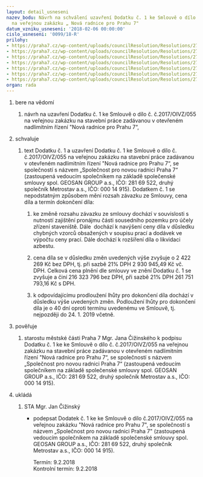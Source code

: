 ```yaml
---
layout: detail_usneseni
nazev_bodu: Návrh na schválení uzavření Dodatku č. 1 ke Smlouvě o dílo č.2017/OIVZ/055
  na veřejnou zakázku „ Nová radnice pro Prahu 7"
datum_vzniku_usneseni: '2018-02-06 00:00:00'
cislo_usneseni: '0099/18-R'
prilohy:
- https://praha7.cz/wp-content/uploads/councilResolution/Resolutions/27068/export/1Duvodovazprava~323601.docx
- https://praha7.cz/wp-content/uploads/councilResolution/Resolutions/27068/export/2StavajiciSoD~323600.docx
- https://praha7.cz/wp-content/uploads/councilResolution/Resolutions/27068/export/8ORGeosan~323594.pdf
- https://praha7.cz/wp-content/uploads/councilResolution/Resolutions/27068/export/9ORMetrostav~323593.pdf
- https://praha7.cz/wp-content/uploads/councilResolution/Resolutions/27068/export/10SpolehlivyplatceGeosan~323592.pdf
- https://praha7.cz/wp-content/uploads/councilResolution/Resolutions/27068/export/11SpolehlivyplatceMetrostav~323591.pdf
- https://praha7.cz/wp-content/uploads/councilResolution/Resolutions/27068/export/export~324003.pdf
organ: rada
---
```

<ol id="urzList" class="urzList_view"><li id="" class="urzClass1"><span name="1">bere na vědomí</span><ol id="" class="urzOlClass"><li style="text-align: left;" id="" class="urzClass2"><span><p>návrh na uzavření Dodatku č. 1 ke Smlouvě o dílo č. č.2017/OIVZ/055 na veřejnou zakázku na stavební práce zadávanou v otevřeném nadlimitním řízení "Nová radnice pro Prahu 7“, <br></p></span></li></ol></li><li id="" class="urzClass1"><span name="24">schvaluje</span><ol class="urzOlClass decimal "><li style="text-align: left;" id="" class="urzClass2"><span><p>text Dodatku č. 1 a uzavření Dodatku č. 1 ke Smlouvě o dílo č. č.2017/OIVZ/055 na veřejnou zakázku na stavební práce zadávanou v otevřeném nadlimitním řízení "Nová radnice pro Prahu 7“, se společností s názvem „Společnost pro novou radnici Praha 7“ (zastoupená vedoucím společníkem na základě společenské smlouvy spol. GEOSAN GROUP a.s., IČO: 281 69 522, druhý společník Metrostav a.s., IČO: 000 14 915). Dodatkem č. 1 se nepodstatným způsobem mění rozsah závazku ze Smlouvy, cena díla a termín dokončení díla:<br></p></span><ol class="urzUlClass"><li style="text-align: left;" id="" class="urzClass3"><span><p>ke změně rozsahu závazku ze smlouvy dochází v souvislosti s nutností zajištění pronájmu části sousedního pozemku pro účely zřízení staveniště. Dále&nbsp; dochází k navýšení ceny díla v důsledku chybných vzorců obsažených v soupisu prací a dodávek ve výpočtu ceny prací. Dále dochází k rozšíření díla o likvidaci azbestu.<br></p></span></li><li style="text-align: left;" id="" class="urzClass3"><span><p>cena díla se v důsledku změn uvedených výše zvyšuje o 2 422 269 Kč bez DPH, tj. při sazbě 21% DPH 2 930 945,49 Kč vč. DPH. Celková cena plnění dle smlouvy ve znění Dodatku č. 1 se zvyšuje a činí 216 323 796 bez DPH, při sazbě 21% DPH 261 751 793,16 Kč s DPH.</p></span></li><li style="text-align: left;" id="" class="urzClass3"><span><p>k odpovídajícímu prodloužení lhůty pro dokončení díla dochází v důsledku výše uvedených změn. Podloužení lhůty pro dokončení díla je o 40 dní oproti termínu uvedenému ve Smlouvě, tj. nejpozději do 24. 1. 2019 včetně.</p></span></li></ol></li></ol></li><li id="" class="urzClass1"><span name="16">pověřuje</span><ol id="" class="urzOlClass"><li style="text-align: left;" id="" class="urzClass2"><span><p>starostu městské části Praha 7 Mgr. Jana Čižinského k podpisu Dodatku č. 1 ke ke Smlouvě o dílo č. č.2017/OIVZ/055 na veřejnou zakázku na stavební práce zadávanou v otevřeném nadlimitním řízení "Nová radnice pro Prahu 7“, se společností s názvem „Společnost pro novou radnici Praha 7“ (zastoupená vedoucím společníkem na základě společenské smlouvy spol. GEOSAN GROUP a.s., IČO: 281 69 522, druhý společník Metrostav a.s., IČO: 000 14 915).<br></p></span></li></ol></li><li class="urzClass1" id="urzUkoly"><span name="1">ukládá</span><ol class="urzOlClass"><li class="urzClass2"><span><p>STA Mgr. Jan Čižinský</p></span><ul class="urzUlClass"><li class="urzClass3"><span><p>podepsat Dodatek č. 1 ke ke Smlouvě o dílo č.2017/OIVZ/055 na veřejnou zakázku "Nová radnice pro Prahu 7", se společností s názvem „Společnost pro novou radnici Praha 7" (zastoupená vedoucím společníkem na základě společenské smlouvy spol. GEOSAN GROUP a.s., IČO: 281 69 522, druhý společník Metrostav a.s., IČO: 000 14 915).</p></span><span class="urzUkolTermin">  Termín:&nbsp;9.2.2018</span><div class="urzUkolTermin">  Kontrolní termín:&nbsp;9.2.2018</div></li></ul></li></ol></li></ol>